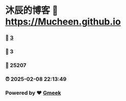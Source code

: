 # 沐辰的博客 :link: https://Mucheen.github.io 
### :page_facing_up: [3](https://Mucheen.github.io/tag.html) 
### :speech_balloon: 3 
### :hibiscus: 25207 
### :alarm_clock: 2025-02-08 22:13:49 
### Powered by :heart: [Gmeek](https://github.com/Meekdai/Gmeek)
